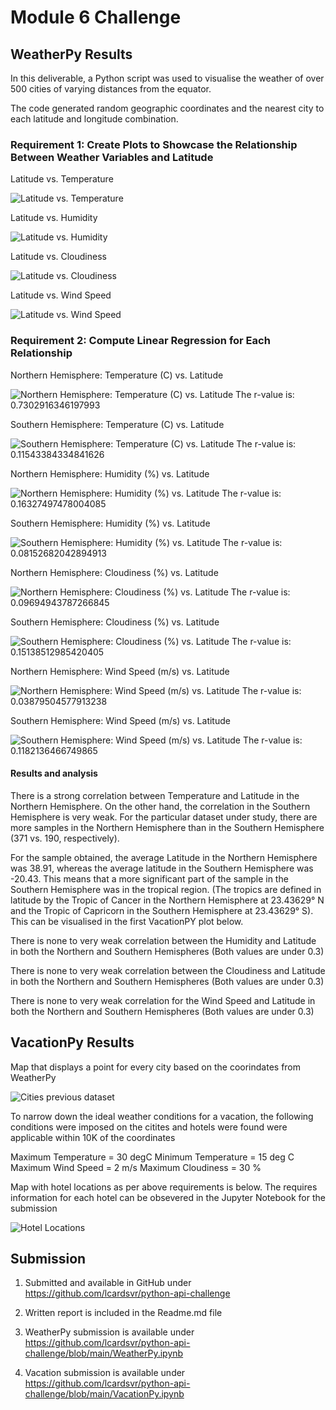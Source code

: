# Module 6 Challenge


## WeatherPy Results


In this deliverable, a Python script was used to visualise the weather of over 500 cities of varying distances from the equator.

The code generated random geographic coordinates and the nearest city to each latitude and longitude combination.

### Requirement 1: Create Plots to Showcase the Relationship Between Weather Variables and Latitude

Latitude vs. Temperature

![Latitude vs. Temperature](/output_data/Fig1.png)

Latitude vs. Humidity

![Latitude vs. Humidity](/output_data/Fig2.png)

Latitude vs. Cloudiness

![Latitude vs. Cloudiness](/output_data/Fig3.png)

Latitude vs. Wind Speed

![Latitude vs. Wind Speed](/output_data/Fig4.png)


### Requirement 2: Compute Linear Regression for Each Relationship

Northern Hemisphere: Temperature (C) vs. Latitude

![Northern Hemisphere: Temperature (C) vs. Latitude](/output_data/NH_Temp_Lat_LR.png)
The r-value is: 0.7302916346197993

Southern Hemisphere: Temperature (C) vs. Latitude

![Southern Hemisphere: Temperature (C) vs. Latitude](/output_data/SH_Temp_Lat_LR.png)
The r-value is: 0.11543384334841626

Northern Hemisphere: Humidity (%) vs. Latitude

![Northern Hemisphere: Humidity (%) vs. Latitude](/output_data/NH_Humidity_Lat_LR.png)
The r-value is: 0.16327497478004085

Southern Hemisphere: Humidity (%) vs. Latitude

![Southern Hemisphere: Humidity (%) vs. Latitude](/output_data/SH_Humidity_Lat_LR.png)
The r-value is: 0.08152682042894913

Northern Hemisphere: Cloudiness (%) vs. Latitude

![Northern Hemisphere: Cloudiness (%) vs. Latitude](/output_data/NH_Cloudiness_Lat_LR.png)
The r-value is: 0.09694943787266845

Southern Hemisphere: Cloudiness (%) vs. Latitude

![Southern Hemisphere: Cloudiness (%) vs. Latitude](/output_data/SH_Cloudiness_Lat_LR.png)
The r-value is: 0.15138512985420405

Northern Hemisphere: Wind Speed (m/s) vs. Latitude

![Northern Hemisphere: Wind Speed (m/s) vs. Latitude](/output_data/NH_WindSpeed_Lat_LR.png)
The r-value is: 0.03879504577913238

Southern Hemisphere: Wind Speed (m/s) vs. Latitude

![Southern Hemisphere: Wind Speed (m/s) vs. Latitude](/output_data/SH_WindSpeed_Lat_LR.png)
The r-value is: 0.1182136466749865


#### Results and analysis

There is a strong correlation between Temperature and Latitude in the Northern Hemisphere. On the other hand, the correlation in the Southern Hemisphere is very weak. For the particular dataset under study, there are more samples in the Northern Hemisphere than in the Southern Hemisphere (371 vs. 190, respectively).

For the sample obtained, the average Latitude in the Northern Hemisphere was 38.91, whereas the average latitude in the Southern Hemisphere was -20.43. This means that a more significant part of the sample in the Southern Hemisphere was in the tropical region. (The tropics are defined in latitude by the Tropic of Cancer in the Northern Hemisphere at 23.43629° N and the Tropic of Capricorn in the Southern Hemisphere at 23.43629° S). This can be visualised in the first VacationPY plot below.

There is none to very weak correlation between the Humidity and Latitude in both the Northern and Southern Hemispheres (Both values are under 0.3)

There is none to very weak correlation between the Cloudiness and Latitude in both the Northern and Southern Hemispheres (Both values are under 0.3)

There is none to very weak correlation for the Wind Speed and Latitude in both the Northern and Southern Hemispheres (Both values are under 0.3)


## VacationPy Results


Map that displays a point for every city based on the coorindates from WeatherPy

![Cities previous dataset](/output_data/Coordinates_Map.png)

To narrow down the ideal weather conditions for a vacation, the following conditions were imposed on the citites and hotels were found were applicable within 10K of the coordinates

Maximum Temperature = 30 degC
Minimum Temperature = 15 deg C
Maximum Wind Speed  = 2 m/s
Maximum Cloudiness = 30 %

Map with hotel locations as per above requirements is below. The requires information for each hotel can be obsevered in the Jupyter Notebook for the submission

![Hotel Locations](/output_data/Location_Hotels_Conditions.png)


## Submission

1. Submitted and available in GitHub under https://github.com/lcardsvr/python-api-challenge

2. Written report is included in the Readme.md file 

3. WeatherPy submission is available under https://github.com/lcardsvr/python-api-challenge/blob/main/WeatherPy.ipynb

4. Vacation submission is available under https://github.com/lcardsvr/python-api-challenge/blob/main/VacationPy.ipynb



